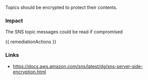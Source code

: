 
Topics should be encrypted to protect their contents.

### Impact
The SNS topic messages could be read if compromised

<!-- DO NOT CHANGE -->
{{ remediationActions }}

### Links
- https://docs.aws.amazon.com/sns/latest/dg/sns-server-side-encryption.html


